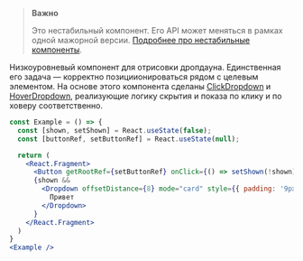 >**Важно**
>
>Это нестабильный компонент. Его API может меняться в рамках одной мажорной версии. [Подробнее про нестабильные компоненты](#/Unstable).

Низкоуровневый компонент для отрисовки дропдауна. Единственная его задача — корректно позициионироваться
рядом с целевым элементом. На основе этого компонента сделаны [ClickDropdown](#/ClickDropdown) и [HoverDropdown](#/HoverDropdown),
реализующие логику скрытия и показа по клику и по ховеру соответственно.

```jsx { "props": { "layout": false, "iframe": false } }
const Example = () => {
  const [shown, setShown] = React.useState(false);
  const [buttonRef, setButtonRef] = React.useState(null);

  return (
    <React.Fragment>
      <Button getRootRef={setButtonRef} onClick={() => setShown(!shown)} style={{ margin: 50 }}>{shown ? 'Закрыть' : 'Открыть'}</Button>
      {shown &&
        <Dropdown offsetDistance={8} mode="card" style={{ padding: '9px 12px' }} targetNode={buttonRef}>
          Привет
        </Dropdown> 
      }
    </React.Fragment>
  )
}
<Example />
```
